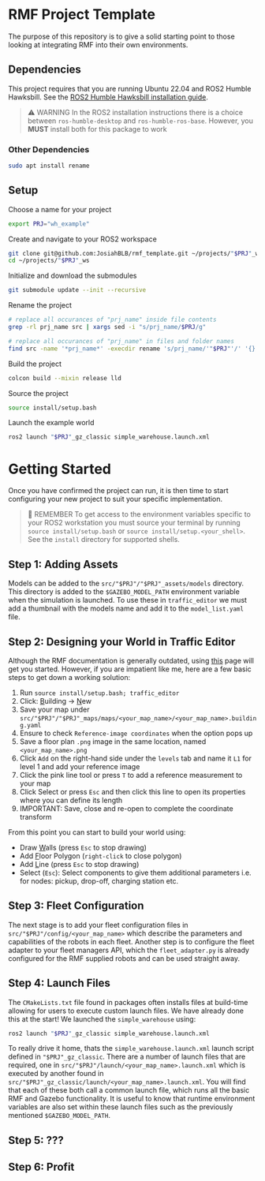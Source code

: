 # RMF Project Template
The purpose of this repository is to give a solid starting point to those looking at integrating RMF into their own environments.

## Dependencies
This project requires that you are running Ubuntu 22.04 and ROS2 Humble Hawksbill.
See the [ROS2 Humble Hawksbill installation guide](https://docs.ros.org/en/humble/Installation/Ubuntu-Install-Debians.html).

> :warning: WARNING
> In the ROS2 installation instructions there is a choice between `ros-humble-desktop` and `ros-humble-ros-base`. However, you **MUST** install both for this package to work


### Other Dependencies
```sh
sudo apt install rename
```

## Setup
Choose a name for your project
```sh
export PRJ="wh_example"
```

Create and navigate to your ROS2 workspace
```sh
git clone git@github.com:JosiahBLB/rmf_template.git ~/projects/"$PRJ"_ws
cd ~/projects/"$PRJ"_ws
```

Initialize and download the submodules
```sh
git submodule update --init --recursive
```

Rename the project
```sh
# replace all occurances of "prj_name" inside file contents
grep -rl prj_name src | xargs sed -i "s/prj_name/$PRJ/g"

# replace all occurances of "prj_name" in files and folder names
find src -name '*prj_name*' -execdir rename 's/prj_name/'"$PRJ"'/' '{}' \+
```

Build the project
```sh
colcon build --mixin release lld
```

Source the project
```sh  
source install/setup.bash
```

Launch the example world
```sh
ros2 launch "$PRJ"_gz_classic simple_warehouse.launch.xml
```

# Getting Started

Once you have confirmed the project can run, it is then time to start configuring your new project to suit your specific implementation.

> :memo: REMEMBER
> To get access to the environment variables specific to your ROS2 workstation you must source your terminal by running `source install/setup.bash` or `source install/setup.<your_shell>`. See the `install` directory for supported shells.

## Step 1: Adding Assets
Models can be added to the `src/"$PRJ"/"$PRJ"_assets/models` directory. This directory is added to the `$GAZEBO_MODEL_PATH` environment variable when the simulation is launched. To use these in `traffic_editor` we must add a thumbnail with the models name and add it to the `model_list.yaml` file.

## Step 2: Designing your World in Traffic Editor
Although the RMF documentation is generally outdated, using [this](https://osrf.github.io/ros2multirobotbook/traffic-editor.html) page will get you started. However, if you are impatient like me, here are a few basic steps to get down a working solution:

1. Run `source install/setup.bash; traffic_editor`
2. Click: <ins>B</ins>uilding $\rightarrow$ <ins>N</ins>ew
3. Save your map under `src/"$PRJ"/"$PRJ"_maps/maps/<your_map_name>/<your_map_name>.building.yaml`
4. Ensure to check `Reference-image coordinates` when the option pops up
5. Save a floor plan `.png` image in the same location, named `<your_map_name>.png`
6. Click `Add` on the right-hand side under the `levels` tab and name it `L1` for level 1 and add your reference image
7. Click the pink line tool or press `T` to add a reference measurement to your map
8. Click Select or press `Esc` and then click this line to open its properties where you can define its length
9. IMPORTANT: Save, close and re-open to complete the coordinate transform

From this point you can start to build your world using:
- Draw <ins>W</ins>alls (press `Esc` to stop drawing)
- Add <ins>F</ins>loor Polygon (`right-click` to close polygon)
- Add <ins>L</ins>ine (press `Esc` to stop drawing)
- Select (`Esc`): Select components to give them additional parameters i.e. for nodes: pickup, drop-off, charging station etc.

## Step 3: Fleet Configuration
The next stage is to add your fleet configuration files in `src/"$PRJ"/config/<your_map_name>` which describe the parameters and capabilities of the robots in each fleet. Another step is to configure the fleet adapter to your fleet managers API, which the `fleet_adapter.py` is already configured for the RMF supplied robots and can be used straight away.

## Step 4: Launch Files
The `CMakeLists.txt` file found in packages often installs files at build-time allowing for users to execute custom launch files. We have already done this at the start! We launched the `simple_warehouse` using:
```sh
ros2 launch "$PRJ"_gz_classic simple_warehouse.launch.xml
```
To really drive it home, thats the `simple_warehouse.launch.xml` launch script defined in `"$PRJ"_gz_classic`. There are a number of launch files that are required, one in `src/"$PRJ"/launch/<your_map_name>.launch.xml` which is executed by another found in `src/"$PRJ"_gz_classic/launch/<your_map_name>.launch.xml`. You will find that each of these both call a common launch file, which runs all the basic RMF and Gazebo functionality. It is useful to know that runtime environment variables are also set within these launch files such as the previously mentioned `$GAZEBO_MODEL_PATH`.

## Step 5: ???

## Step 6: Profit
